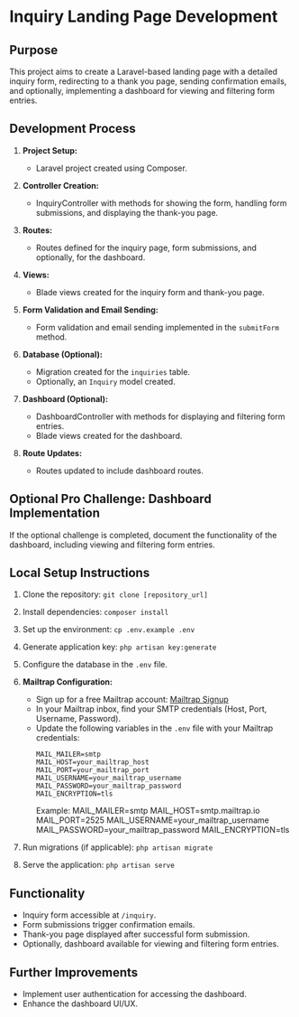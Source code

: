 # Inquiry Landing Page Development

## Purpose

This project aims to create a Laravel-based landing page with a detailed inquiry form, redirecting to a thank you page, sending confirmation emails, and optionally, implementing a dashboard for viewing and filtering form entries.

## Development Process

1. **Project Setup:**
   - Laravel project created using Composer.

2. **Controller Creation:**
   - InquiryController with methods for showing the form, handling form submissions, and displaying the thank-you page.

3. **Routes:**
   - Routes defined for the inquiry page, form submissions, and optionally, for the dashboard.

4. **Views:**
   - Blade views created for the inquiry form and thank-you page.

5. **Form Validation and Email Sending:**
   - Form validation and email sending implemented in the `submitForm` method.

6. **Database (Optional):**
   - Migration created for the `inquiries` table.
   - Optionally, an `Inquiry` model created.

7. **Dashboard (Optional):**
   - DashboardController with methods for displaying and filtering form entries.
   - Blade views created for the dashboard.

8. **Route Updates:**
   - Routes updated to include dashboard routes.

## Optional Pro Challenge: Dashboard Implementation

If the optional challenge is completed, document the functionality of the dashboard, including viewing and filtering form entries.

## Local Setup Instructions

1. Clone the repository: `git clone [repository_url]`
2. Install dependencies: `composer install`
3. Set up the environment: `cp .env.example .env`
4. Generate application key: `php artisan key:generate`
5. Configure the database in the `.env` file.
6. **Mailtrap Configuration:**
    - Sign up for a free Mailtrap account: [Mailtrap Signup](https://mailtrap.io/)
    - In your Mailtrap inbox, find your SMTP credentials (Host, Port, Username, Password).
    - Update the following variables in the `.env` file with your Mailtrap credentials:
        ```env
        MAIL_MAILER=smtp
        MAIL_HOST=your_mailtrap_host
        MAIL_PORT=your_mailtrap_port
        MAIL_USERNAME=your_mailtrap_username
        MAIL_PASSWORD=your_mailtrap_password
        MAIL_ENCRYPTION=tls
        ```
        Example: 
        MAIL_MAILER=smtp
        MAIL_HOST=smtp.mailtrap.io
        MAIL_PORT=2525
        MAIL_USERNAME=your_mailtrap_username
        MAIL_PASSWORD=your_mailtrap_password
        MAIL_ENCRYPTION=tls

7. Run migrations (if applicable): `php artisan migrate`
8. Serve the application: `php artisan serve`

## Functionality

- Inquiry form accessible at `/inquiry`.
- Form submissions trigger confirmation emails.
- Thank-you page displayed after successful form submission.
- Optionally, dashboard available for viewing and filtering form entries.

## Further Improvements

- Implement user authentication for accessing the dashboard.
- Enhance the dashboard UI/UX.

